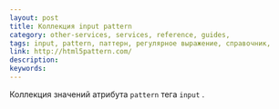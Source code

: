 ```yaml
---
layout: post
title: Коллекция input pattern
category: other-services, services, reference, guides, 
tags: input, pattern, паттерн, регулярное выражение, справочник, 
link: http://html5pattern.com/
description: 
keywords: 
---
```


<p>Коллекция значений атрибута <code>pattern</code>
 тега <code>input</code>
.</p>
